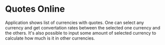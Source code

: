 # Quotes Online

Application shows list of currencies with quotes. One can select any currency and get convertation rates between the selected one currency and the others. It's also possible to input some amount of selected currency to calculate how much is it in other currencies.
